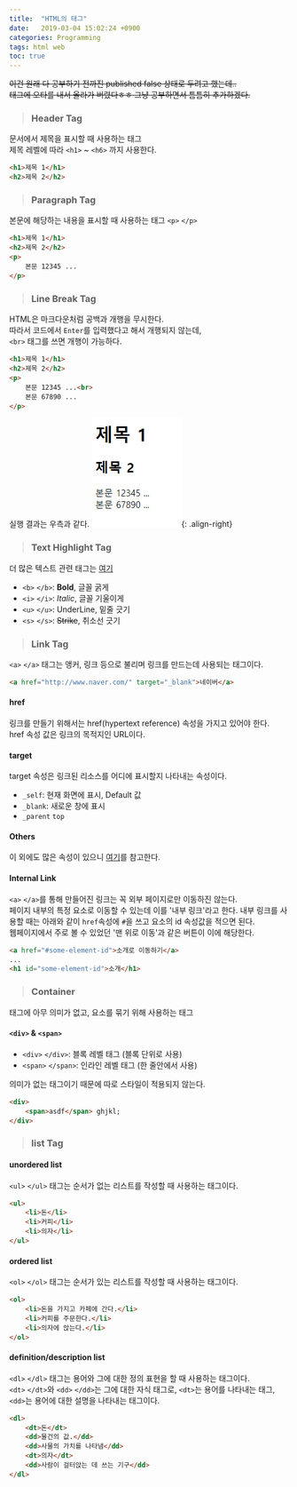 ```yaml
---
title:  "HTML의 태그"
date:   2019-03-04 15:02:24 +0900
categories: Programming
tags: html web
toc: true
---
```


~~이건 원래 다 공부하기 전까진 published false 상태로 두려고 했는데..  
태그에 오타를 내서 올라가 버렸다ㅎㅎ 그냥 공부하면서 틈틈히 추가하겠다.~~
  
> ### Header Tag

문서에서 제목을 표시할 때 사용하는 태그  
제목 레벨에 따라 `<h1>` ~ `<h6>` 까지 사용한다.  

```html
<h1>제목 1</h1>
<h2>제목 2</h2>
```

> ### Paragraph Tag

본문에 해당하는 내용을 표시할 때 사용하는 태그 `<p>` `</p>`

```html
<h1>제목 1</h1>
<h2>제목 2</h2>
<p>
	본문 12345 ...
</p>
```

> ### Line Break Tag

HTML은 마크다운처럼 공백과 개행을 무시한다.  
따라서 코드에서 `Enter`를 입력했다고 해서 개행되지 않는데,  
`<br>` 태그를 쓰면 개행이 가능하다.  

```html
<h1>제목 1</h1>
<h2>제목 2</h2>
<p>
	본문 12345 ...<br>
	본문 67890 ...
</p>
```

실행 결과는 우측과 같다.
![html_tag](/assets/images/html_tag.PNG){: .align-right}

> ### Text Highlight Tag

더 많은 텍스트 관련 태그는 [여기](https://developer.mozilla.org/en-US/docs/Web/HTML/Element#Inline_text_semantics)

- `<b>` `</b>`: **Bold**, 글꼴 굵게
- `<i>` `</i>`: _Italic_, 글꼴 기울이게
- `<u>` `</u>`: UnderLine, 밑줄 긋기
- `<s>` `</s>`: ~~Strike~~, 취소선 긋기

> ### Link Tag

`<a>` `</a>` 태그는 앵커, 링크 등으로 불리며 링크를 만드는데 사용되는 태그이다.  

```html
<a href="http://www.naver.com/" target="_blank">네이버</a>
```

#### href 

링크를 만들기 위해서는 href(hypertext reference) 속성을 가지고 있어야 한다.  
href 속성 값은 링크의 목적지인 URL이다.  

#### target 

target 속성은 링크된 리소스를 어디에 표시할지 나타내는 속성이다.  
- `_self`: 현재 화면에 표시, Default 값
- `_blank`: 새로운 창에 표시
- `_parent` `top`

#### Others

이 외에도 많은 속성이 있으니 [여기](https://developer.mozilla.org/en-US/docs/Web/HTML/Element/a)를 참고한다.

#### Internal Link

`<a>` `</a>`를 통해 만들어진 링크는 꼭 외부 페이지로만 이동하진 않는다.  
페이지 내부의 특정 요소로 이동할 수 있는데 이를 '내부 링크'라고 한다.
내부 링크를 사용할 때는 아래와 같이 `href`속성에  `#`을 쓰고 요소의 id 속성값을 적으면 된다.  
웹페이지에서 주로 볼 수 있었던 '맨 위로 이동'과 같은 버튼이 이에 해당한다.  

```html
<a href="#some-element-id">소개로 이동하기</a>
...
<h1 id="some-element-id">소개</h1>
```

> ### Container

태그에 아무 의미가 없고, 요소를 묶기 위해 사용하는 태그  

#### `<div>` & `<span>`

- `<div>` `</div>`: 블록 레벨 태그 (블록 단위로 사용)  
- `<span>` `</span>`: 인라인 레벨 태그 (한 줄안에서 사용)  
  
의미가 없는 태그이기 때문에 따로 스타일이 적용되지 않는다.  

```html
<div>
	<span>asdf</span> ghjkl;
</div>
```

> ### list Tag

#### unordered list

`<ul>` `</ul>` 태그는 순서가 없는 리스트를 작성할 때 사용하는 태그이다.  

```html
<ul>
    <li>돈</li>
    <li>커피</li>
    <li>의자</li>
</ul>
```

#### ordered list

`<ol>` `</ol>` 태그는 순서가 있는 리스트를 작성할 때 사용하는 태그이다.  

```html
<ol>
    <li>돈을 가지고 카페에 간다.</li>
    <li>커피를 주문한다.</li>
    <li>의자에 앉는다.</li>
</ol>
```

#### definition/description list

`<dl>` `</dl>` 태그는 용어와 그에 대한 정의 표현을 할 때 사용하는 태그이다.  
`<dt>` `</dt>`와 `<dd>` `</dd>`는 그에 대한 자식 태그로, `<dt>`는 용어를 나타내는 태그, `<dd>`는 용어에 대한 설명을 나타내는 태그이다.  
    
```html
<dl>
    <dt>돈</dt>
    <dd>물건의 값.</dd>
    <dd>사물의 가치를 나타냄</dd>
    <dt>의자</dt>
    <dd>사람이 걸터앉는 데 쓰는 기구</dd>
</dl>
```